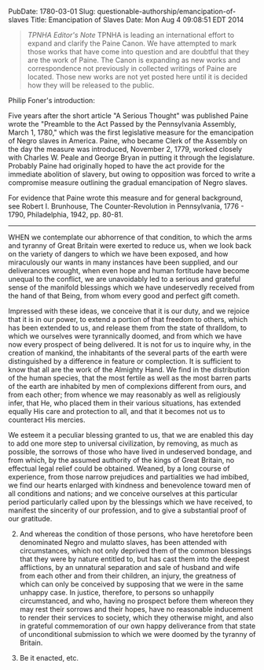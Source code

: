 PubDate: 1780-03-01
Slug: questionable-authorship/emancipation-of-slaves
Title: Emancipation of Slaves
Date: Mon Aug  4 09:08:51 EDT 2014

> *TPNHA Editor's Note*
> TPNHA is leading an international effort to expand and clarify the
> Paine Canon. We have attempted to mark those works that have come into
> question and are doubtful that they are the work of Paine. The Canon
> is expanding as new works and correspondence not previously in
> collected writings of Paine are located. Those new works are not yet
> posted here until it is decided how they will be released to the
> public.


   Philip Foner's introduction:

   Five years after the short article "A Serious Thought" was published Paine
   wrote the "Preamble to the Act Passed by the Pennsylvania Assembly, March
   1, 1780," which was the first legislative measure for the emancipation of
   Negro slaves in America. Paine, who became Clerk of the Assembly on the
   day the measure was introduced, November 2, 1779, worked closely with
   Charles W. Peale and George Bryan in putting it through the legislature.
   Probably Paine had originally hoped to have the act provide for the
   immediate abolition of slavery, but owing to opposition was forced to
   write a compromise measure outlining the gradual emancipation of Negro
   slaves.

   For evidence that Paine wrote this measure and for general background, see
   Robert I. Brunhouse, The Counter-Revolution in Pennsylvania, 1776 - 1790,
   Philadelphia, 1942, pp. 80-81.

   ***



   WHEN we contemplate our abhorrence of that condition, to which the arms
   and tyranny of Great Britain were exerted to reduce us, when we look back
   on the variety of dangers to which we have been exposed, and how
   miraculously our wants in many instances have been supplied, and our
   deliverances wrought, when even hope and human fortitude have become
   unequal to the conflict, we are unavoidably led to a serious and grateful
   sense of the manifold blessings which we have undeservedly received from
   the hand of that Being, from whom every good and perfect gift cometh.

   Impressed with these ideas, we conceive that it is our duty, and we
   rejoice that it is in our power, to extend a portion of that freedom to
   others, which has been extended to us, and release them from the state of
   thralldom, to which we ourselves were tyrannically doomed, and from which
   we have now every prospect of being delivered. It is not for us to inquire
   why, in the creation of mankind, the inhabitants of the several parts of
   the earth were distinguished by a difference in feature or complection. It
   is sufficient to know that all are the work of the Almighty Hand. We find
   in the distribution of the human species, that the most fertile as well as
   the most barren parts of the earth are inhabited by men of complexions
   different from ours, and from each other; from whence we may reasonably as
   well as religiously infer, that He, who placed them in their various
   situations, has extended equally His care and protection to all, and that
   it becomes not us to counteract His mercies.

   We esteem it a peculiar blessing granted to us, that we are enabled this
   day to add one more step to universal civilization, by removing, as much
   as possible, the sorrows of those who have lived in undeserved bondage,
   and from which, by the assumed authority of the kings of Great Britain, no
   effectual legal relief could be obtained. Weaned, by a long course of
   experience, from those narrow prejudices and partialities we had imbibed,
   we find our hearts enlarged with kindness and benevolence toward men of
   all conditions and nations; and we conceive ourselves at this particular
   period particularly called upon by the blessings which we have received,
   to manifest the sincerity of our profession, and to give a substantial
   proof of our gratitude.

   2. And whereas the condition of those persons, who have heretofore been
   denominated Negro and mulatto slaves, has been attended with
   circumstances, which not only deprived them of the common blessings that
   they were by nature entitled to, but has cast them into the deepest
   afflictions, by an unnatural separation and sale of husband and wife from
   each other and from their children, an injury, the greatness of which can
   only be conceived by supposing that we were in the same unhappy case. In
   justice, therefore, to persons so unhappily circumstanced, and who, having
   no prospect before them whereon they may rest their sorrows and their
   hopes, have no reasonable inducement to render their services to society,
   which they otherwise might, and also in grateful commemoration of our own
   happy deliverance from that state of unconditional submission to which we
   were doomed by the tyranny of Britain.

   3. Be it enacted, etc.


